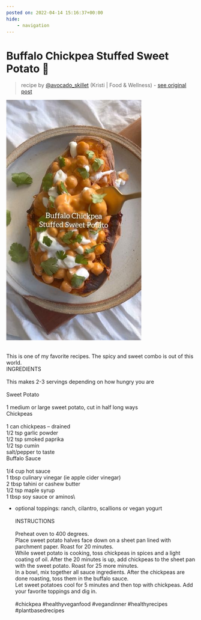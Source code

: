 ```yaml
---
posted on: 2022-04-14 15:16:37+00:00
hide:
    - navigation
---
```


# Buffalo Chickpea Stuffed Sweet Potato 🍠  

> recipe by [@avocado_skillet](https://www.instagram.com/avocado_skillet/) 
(Kristi | Food & Wellness) - [see original post](https://instagram.com/p/CcVg8uzAISF)

![](../img/avocado_skillet_14-04-2022_1504.png)

\
This is one of my favorite recipes. The spicy and sweet combo is out of this world. \
INGREDIENTS\
\
This makes 2-3 servings depending on how hungry you are\
\
Sweet Potato\
\
1 medium or large sweet potato, cut in half long ways\
Chickpeas\
\
1 can chickpeas – drained\
1/2 tsp garlic powder\
1/2 tsp smoked paprika\
1/2 tsp cumin\
salt/pepper to taste\
Buffalo Sauce\
\
1/4 cup hot sauce\
1 tbsp culinary vinegar (ie apple cider vinegar)\
2 tbsp tahini or cashew butter\
1/2 tsp maple syrup\
1 tbsp soy sauce or aminos\
+ optional toppings: ranch, cilantro, scallions or vegan yogurt\
\
INSTRUCTIONS\
\
Preheat oven to 400 degrees.\
Place sweet potato halves face down on a sheet pan lined with parchment paper. Roast for 20 minutes.\
While sweet potato is cooking, toss chickpeas in spices and a light coating of oil. After the 20 minutes is up, add chickpeas to the sheet pan with the sweet potato. Roast for 25 more minutes.\
In a bowl, mix together all sauce ingredients. After the chickpeas are done roasting, toss them in the buffalo sauce.\
Let sweet potatoes cool for 5 minutes and then top with chickpeas. Add your favorite toppings and dig in.\
\
\#chickpea \#healthyveganfood \#vegandinner \#healthyrecipes \#plantbasedrecipes 